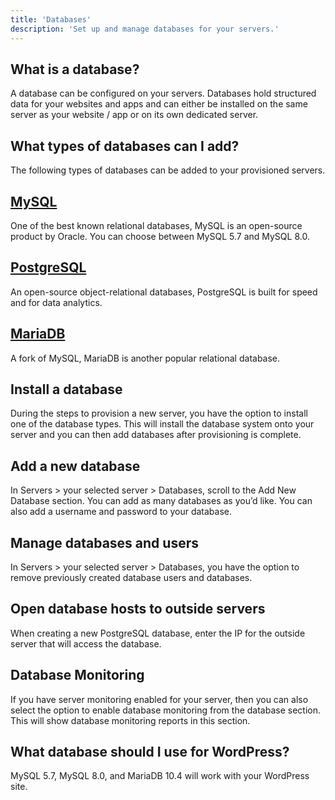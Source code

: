 ```yaml
---
title: 'Databases'
description: 'Set up and manage databases for your servers.'
---
```



## What is a database?
A database can be configured on your servers. Databases hold structured data for your websites and apps and can either be 
installed on the same server as your website / app or on its own dedicated server.

## What types of databases can I add?
The following types of databases can be added to your provisioned servers.

## [MySQL](https://www.mysql.com/)
One of the best known relational databases, MySQL is an open-source product by Oracle. You can choose between MySQL 5.7 and MySQL 8.0.

## [PostgreSQL](https://www.postgresql.org/)
An open-source object-relational databases, PostgreSQL is built for speed and for data analytics. 

## [MariaDB](https://mariadb.org/)
A fork of MySQL, MariaDB is another popular relational database.

## Install a database
During the steps to provision a new server, you have the option to install one of the database types. This will install the database system onto your server and you can then add databases after provisioning is complete.

## Add a new database
In Servers > your selected server > Databases, scroll to the Add New Database section. You can add as many databases as you’d like. You can also add a username and password to your database.

## Manage databases and users
In Servers > your selected server > Databases, you have the option to remove previously created database users and databases.

## Open database hosts to outside servers
When creating a new PostgreSQL database, enter the IP for the outside server that will access the database. 

## Database Monitoring
If you have server monitoring enabled for your server, then you can also select the option to enable database monitoring from the database section. 
This will show database monitoring reports in this section. 

## What database should I use for WordPress?
MySQL 5.7, MySQL 8.0, and MariaDB 10.4 will work with your WordPress site.
